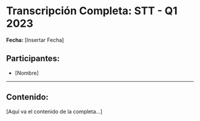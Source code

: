 # Transcripción Completa: STT - Q1 2023

**Fecha:** [Insertar Fecha]

## Participantes:
* [Nombre]

---

## Contenido:

[Aquí va el contenido de la completa...]